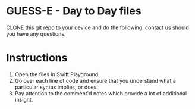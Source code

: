 # GUESS-E - Day to Day files

CLONE this git repo to your device and do the following, contact us should you have any questions.
# Instructions
1. Open the files in Swift Playground.
2. Go over each line of code and ensure that you understand what a particular syntax implies, or does.
2. Pay attention to the comment'd notes which provide a lot of additional insight.
